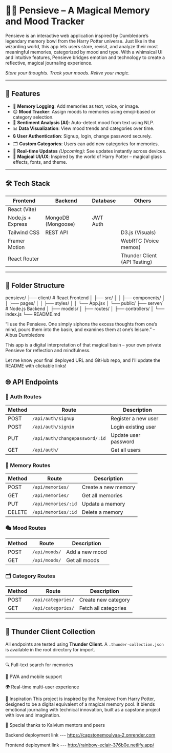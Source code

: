 # 🧠✨ Pensieve – A Magical Memory and Mood Tracker

Pensieve is an interactive web application inspired by Dumbledore’s legendary memory bowl from the Harry Potter universe. Just like in the wizarding world, this app lets users store, revisit, and analyze their most meaningful memories, categorized by mood and type. With a whimsical UI and intuitive features, Pensieve bridges emotion and technology to create a reflective, magical journaling experience.


_Store your thoughts. Track your moods. Relive your magic._

---

## 🚀 Features

- 📝 **Memory Logging**: Add memories as text, voice, or image.
- 😊 **Mood Tracker**: Assign moods to memories using emoji-based or category selection.
- 🧠 **Sentiment Analysis (AI)**: Auto-detect mood from text using NLP.
- 📊 **Data Visualization**: View mood trends and categories over time.
- 🔒 **User Authentication**: Signup, login, change password securely.
- 🗂️ **Custom Categories**: Users can add new categories for memories.
- 📍 **Real-time Updates** *(Upcoming)*: See updates instantly across devices.
- 🎨 **Magical UI/UX**: Inspired by the world of Harry Potter – magical glass effects, fonts, and theme.

---

## 🛠️ Tech Stack

| Frontend           | Backend            | Database         | Others              |
|--------------------|--------------------|------------------|---------------------|
| React (Vite)
| Node.js + Express  | MongoDB (Mongoose) | JWT Auth           |
| Tailwind CSS       | REST API           |                  | D3.js (Visuals)     |
| Framer Motion      |                   |                  | WebRTC (Voice memos)|
| React Router       |                   |                  | Thunder Client (API Testing) |

---

## 📁 Folder Structure

pensieve/
├── client/       # React Frontend
│   ├── src/
│   │   ├── components/
│   │   ├── pages/
│   │   ├── styles/
│   │   └── App.jsx
│   └── public/
├── server/       # Node.js Backend
│   ├── models/
│   ├── routes/
│   ├── controllers/
│   └── index.js
└── README.md

“I use the Pensieve. One simply siphons the excess thoughts from one’s mind, pours them into the basin, and examines them at one’s leisure.” – Albus Dumbledore

This app is a digital interpretation of that magical basin – your own private Pensieve for reflection and mindfulness.

Let me know your final deployed URL and GitHub repo, and I’ll update the README with clickable links!


## 🌐 API Endpoints

### 🔐 Auth Routes
| Method | Route              | Description              |
|--------|-------------------|--------------------------|
| POST   | `/api/auth/signup` | Register a new user     |
| POST   | `/api/auth/signin` | Login existing user     |
| PUT    | `/api/auth/changepassword/:id` | Update user password |
| GET    | `/api/auth/`       | Get all users           |

### 📓 Memory Routes
| Method | Route                  | Description                   |
|--------|------------------------|-------------------------------|
| POST   | `/api/memories/`       | Create a new memory           |
| GET    | `/api/memories/`       | Get all memories              |
| PUT    | `/api/memories/:id`    | Update a memory               |
| DELETE | `/api/memories/:id`    | Delete a memory               |

### 🎭 Mood Routes
| Method | Route               | Description              |
|--------|---------------------|--------------------------|
| POST   | `/api/moods/`       | Add a new mood           |
| GET    | `/api/moods/`       | Get all moods            |

### 🗂️ Category Routes
| Method | Route                 | Description             |
|--------|-----------------------|-------------------------|
| POST   | `/api/categories/`    | Create new category     |
| GET    | `/api/categories/`    | Fetch all categories    |

---

## 🧪 Thunder Client Collection

All endpoints are tested using **Thunder Client**. A `.thunder-collection.json` is available in the root directory for import.

---



🔍 Full-text search for memories

📱 PWA and mobile support

🌍 Real-time multi-user experience

🧙 Inspiration
This project is inspired by the Pensieve from Harry Potter, designed to be a digital equivalent of a magical memory pool. It blends emotional journaling with technical innovation, built as a capstone project with love and imagination.


💬 Special thanks to Kalvium mentors and peers

Backend deployment link  ---   https://capstonemoulyaa-2.onrender.com 


Frontend deployment link  ---   http://rainbow-eclair-376b0e.netlify.app/


